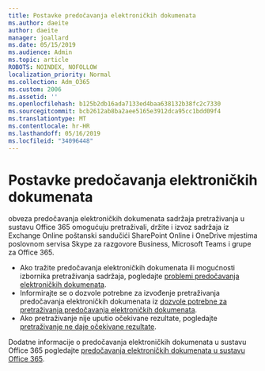 ```yaml
---
title: Postavke predočavanja elektroničkih dokumenata
ms.author: daeite
author: daeite
manager: joallard
ms.date: 05/15/2019
ms.audience: Admin
ms.topic: article
ROBOTS: NOINDEX, NOFOLLOW
localization_priority: Normal
ms.collection: Adm_O365
ms.custom: 2006
ms.assetid: ''
ms.openlocfilehash: b125b2db16ada7133ed4baa638132b38fc2c7330
ms.sourcegitcommit: bcb2612ab8ba2aee5165e3912dca95cc1bdd09f4
ms.translationtype: MT
ms.contentlocale: hr-HR
ms.lasthandoff: 05/16/2019
ms.locfileid: "34096448"
---
```

# <a name="ediscovery-settings"></a>Postavke predočavanja elektroničkih dokumenata

obveza predočavanja elektroničkih dokumenata sadržaja pretraživanja u sustavu Office 365 omogućuju pretraživali, držite i izvoz sadržaja iz Exchange Online poštanski sandučići SharePoint Online i OneDrive mjestima poslovnom servisa Skype za razgovore Business, Microsoft Teams i grupe za Office 365.

- Ako tražite predočavanja elektroničkih dokumenata ili mogućnosti izbornika pretraživanja sadržaja, pogledajte [problemi predočavanja elektroničkih dokumenata](https://docs.microsoft.com/en-us/alchemyinsights/ediscovery-issues).
- Informirajte se o dozvole potrebne za izvođenje pretraživanja predočavanja elektroničkih dokumenata iz [dozvole potrebne za pretraživanja predočavanja elektroničkih dokumenata](https://docs.microsoft.com/en-us/alchemyinsights/permissions-required-for-ediscovery-searches).
- Ako pretraživanje nije uputio očekivane rezultate, pogledajte [pretraživanje ne daje očekivane rezultate](https://docs.microsoft.com/en-us/alchemyinsights/search-not-returning-expected-results).

Dodatne informacije o predočavanja elektroničkih dokumenata u sustavu Office 365 pogledajte [predočavanja elektroničkih dokumenata u sustavu Office 365](https://docs.microsoft.com/en-us/office365/securitycompliance/ediscovery).
